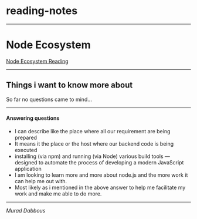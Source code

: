 # reading-notes

---

# Node Ecosystem


[Node Ecosystem Reading](https://murad-shadeh.github.io/reading-notes/node-ecosystem)



---

## Things i want to know more about

So far no questions came to mind...

---

#### Answering questions

- I can describe like the place where all our requirement are being prepared
- It means it the place or the host where our backend code is being executed
- installing (via npm) and running (via Node) various build tools — designed to automate the process of developing a modern JavaScript application
- I am looking to learn more and more about node.js and the more work it can help me out with.
- Most likely as i mentioned in the above answer to help me facilitate my work and make me able to do more.

---

_Murad Dabbous_
